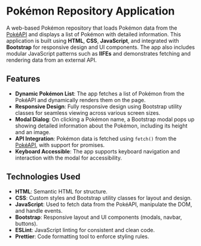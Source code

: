 # Pokémon Repository Application

A web-based Pokémon repository that loads Pokémon data from the [PokéAPI](https://pokeapi.co/api/v2/pokemon/?limit=150) and displays a list of Pokémon with detailed information. This application is built using **HTML**, **CSS**, **JavaScript**, and integrated with **Bootstrap** for responsive design and UI components. The app also includes modular JavaScript patterns such as **IIFEs** and demonstrates fetching and rendering data from an external API.

## Features

- **Dynamic Pokémon List**: The app fetches a list of Pokémon from the PokéAPI and dynamically renders them on the page.
- **Responsive Design**: Fully responsive design using Bootstrap utility classes for seamless viewing across various screen sizes.
- **Modal Dialog**: On clicking a Pokémon name, a Bootstrap modal pops up showing detailed information about the Pokémon, including its height and an image.
- **API Integration**: Pokémon data is fetched using `fetch()` from the [PokéAPI](https://pokeapi.co/api/v2/pokemon/?limit=150), with support for promises.
- **Keyboard Accessible**: The app supports keyboard navigation and interaction with the modal for accessibility.

## Technologies Used

- **HTML**: Semantic HTML for structure.
- **CSS**: Custom styles and Bootstrap utility classes for layout and design.
- **JavaScript**: Used to fetch data from the PokéAPI, manipulate the DOM, and handle events.
- **Bootstrap**: Responsive layout and UI components (modals, navbar, buttons).
- **ESLint**: JavaScript linting for consistent and clean code.
- **Prettier**: Code formatting tool to enforce styling rules.